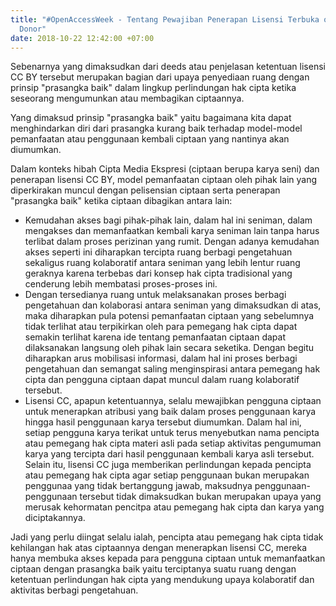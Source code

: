 ```yaml
---
title: "#OpenAccessWeek - Tentang Pewajiban Penerapan Lisensi Terbuka oleh Lembaga
  Donor"
date: 2018-10-22 12:42:00 +07:00
---
```





Sebenarnya yang dimaksudkan dari deeds atau penjelasan ketentuan lisensi CC BY tersebut merupakan bagian dari upaya penyediaan ruang dengan prinsip "prasangka baik" dalam lingkup perlindungan hak cipta ketika seseorang mengumunkan atau membagikan ciptaannya.

Yang dimaksud prinsip "prasangka baik" yaitu bagaimana kita dapat menghindarkan diri dari prasangka kurang baik terhadap model-model pemanfaatan atau penggunaan kembali ciptaan yang nantinya akan diumumkan.

Dalam konteks hibah Cipta Media Ekspresi (ciptaan berupa karya seni) dan penerapan lisensi CC BY, model pemanfaatan ciptaan oleh pihak lain yang diperkirakan muncul dengan pelisensian ciptaan serta penerapan "prasangka baik" ketika ciptaan dibagikan antara lain:

- Kemudahan akses bagi pihak-pihak lain, dalam hal ini seniman, dalam mengakses dan memanfaatkan kembali karya seniman lain tanpa harus terlibat dalam proses perizinan yang rumit. Dengan adanya kemudahan akses seperti ini diharapkan tercipta ruang berbagi pengetahuan sekaligus ruang kolaboratif antara seniman yang lebih lentur ruang geraknya karena terbebas dari konsep hak cipta tradisional yang cenderung lebih membatasi proses-proses ini.
- Dengan tersedianya ruang untuk melaksanakan proses berbagi pengetahuan dan kolaborasi antara seniman yang dimaksudkan di atas, maka diharapkan pula potensi pemanfaatan ciptaan yang sebelumnya tidak terlihat atau terpikirkan oleh para pemegang hak cipta dapat semakin terlihat karena ide tentang pemanfaatan ciptaan dapat dilaksanakan langsung oleh pihak lain secara seketika. Dengan begitu diharapkan arus mobilisasi informasi, dalam hal ini proses berbagi pengetahuan dan semangat saling menginspirasi antara pemegang hak cipta dan pengguna ciptaan dapat muncul dalam ruang kolaboratif tersebut.
- Lisensi CC, apapun ketentuannya, selalu mewajibkan pengguna ciptaan untuk menerapkan atribusi yang baik dalam proses penggunaan karya hingga hasil penggunaan karya tersebut diumumkan. Dalam hal ini, setiap pengguna karya terikat untuk terus menyebutkan nama pencipta atau pemegang hak cipta materi asli pada setiap aktivitas pengumuman karya yang tercipta dari hasil penggunaan kembali karya asli tersebut. Selain itu, lisensi CC juga memberikan perlindungan kepada pencipta atau pemegang hak cipta agar setiap penggunaan bukan merupakan penggunaa yang tidak bertanggung jawab, maksudnya penggunaan-penggunaan tersebut tidak dimaksudkan bukan merupakan upaya yang merusak kehormatan pencitpa atau pemegang hak cipta dan karya yang diciptakannya. 

Jadi yang perlu diingat selalu ialah, pencipta atau pemegang hak cipta tidak kehilangan hak atas ciptaannya dengan menerapkan lisensi CC, mereka hanya membuka akses kepada para pengguna ciptaan untuk memanfaatkan ciptaan dengan prasangka baik yaitu terciptanya suatu ruang dengan ketentuan perlindungan hak cipta yang mendukung upaya kolaboratif dan aktivitas berbagi pengetahuan.